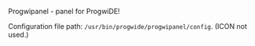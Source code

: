 Progwipanel - panel for ProgwiDE!

Configuration file path: ```/usr/bin/progwide/progwipanel/config```. (ICON not used.)
